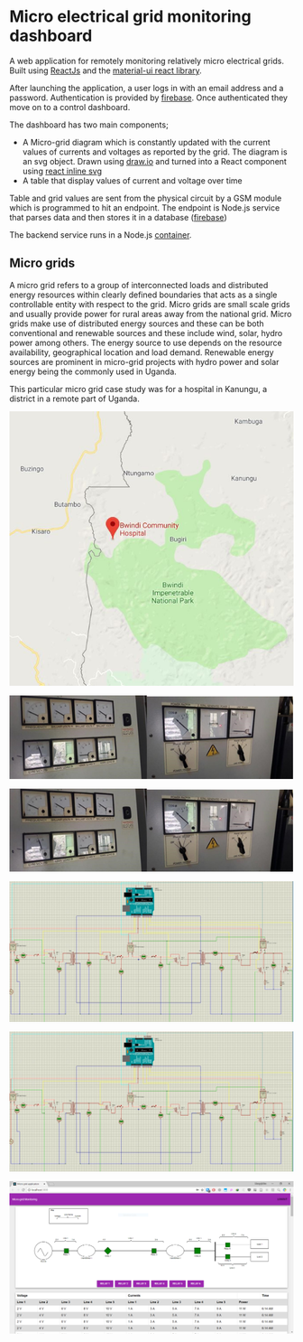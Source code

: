 # Micro electrical grid monitoring dashboard

A web application for remotely monitoring relatively micro electrical grids. Built using [ReactJs](https://reactjs.org/ "React.js") and the [material-ui react library](https://material-ui.com/ "Material UI").

After launching the application, a user logs in with an email address and a password. Authentication is provided by [firebase](https://firebase.google.com/products/auth/ "firebase auth"). Once authenticated they move on to a control dashboard.

The dashboard has two main components;

* A Micro-grid diagram which is constantly updated with the current values of currents and voltages as reported by the grid.
  The diagram is an svg object. Drawn using [draw.io](https://www.draw.io "Draw.io") and turned into a React component using [react inline svg](https://github.com/gilbarbara/react-inlinesvg "SVG to react")
* A table that display values of current and voltage over time

Table and grid values are sent from the physical circuit by a GSM module which is programmed to hit an endpoint. The endpoint is Node.js  service that parses data and then stores it in a database ([firebase](https://firebase.google.com/products/realtime-database/ "Firebase real time db"))

The backend service runs in a Node.js [container](https://firebase.google.com/products/functions/ "Firebase cloud functions").

## Micro grids

A micro grid refers to a group of interconnected loads and distributed energy resources within clearly defined boundaries that acts as a single controllable entity with respect to the grid. 
Micro grids are small scale grids and usually provide power for rural areas away from the national grid. Micro grids make use of distributed energy sources and these can be both conventional and renewable sources and these include wind, solar, hydro power among others. The energy source
to use depends on the resource availability, geographical location and load demand.
Renewable energy sources are prominent in micro-grid projects with hydro power and solar energy being the commonly used in Uganda.

This particular micro grid case study was for a hospital in Kanungu, a district in a remote part of Uganda.

![Hospital location](https://raw.githubusercontent.com/mungujn/microgrid-monitoring-dashboard/master/static/hospital.jpg "Hospital location")

![The hospitals power house](https://raw.githubusercontent.com/mungujn/microgrid-monitoring-dashboard/master/static/power-meters.png "The hospitals power house")

![Physical power meters](https://raw.githubusercontent.com/mungujn/microgrid-monitoring-dashboard/master/static/power-meters.png "Physical power meters")

![Proteus grid simulation](https://raw.githubusercontent.com/mungujn/microgrid-monitoring-dashboard/master/static/proteus-simulation.jpg "Proteus grid simulation")

![Physical grid simulation using an arduino](https://raw.githubusercontent.com/mungujn/microgrid-monitoring-dashboard/master/static/proteus-simulation.jpg "Physical grid simulation using an arduino")

![Web app screenshot](https://raw.githubusercontent.com/mungujn/microgrid-monitoring-dashboard/master/static/screenshot.png "Web app screenshot")
